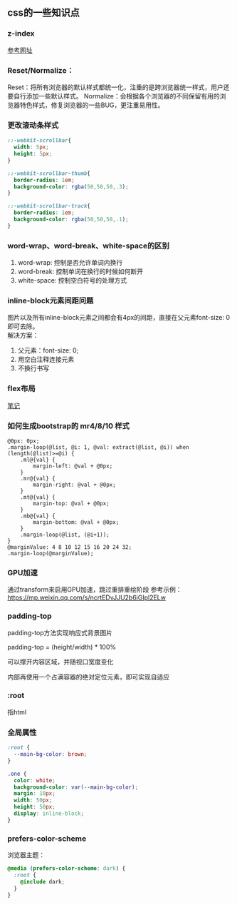 ## css的一些知识点

### z-index
[参考网址](https://webdesign.tutsplus.com/zh-hans/articles/what-you-may-not-know-about-the-z-index-property--webdesign-16892)

### Reset/Normalize：
Reset：将所有浏览器的默认样式都统一化，注重的是跨浏览器统一样式，用户还要自行添加一些默认样式。
Normalize：会根据各个浏览器的不同保留有用的浏览器特色样式，修复浏览器的一些BUG，更注重易用性。

### 更改滚动条样式
```css
::-webkit-scrollbar{
  width: 5px;
  height: 5px;
}

::-webkit-scrollbar-thumb{
  border-radius: 1em;
  background-color: rgba(50,50,50,.3);
}

::-webkit-scrollbar-track{
  border-radius: 1em;
  background-color: rgba(50,50,50,.1);
}
```

### word-wrap、word-break、white-space的区别
1. word-wrap: 控制是否允许单词内换行
2. word-break: 控制单词在换行的时候如何断开
3. white-space: 控制空白符号的处理方式

### inline-block元素间距问题
图片以及所有inline-block元素之间都会有4px的间距，直接在父元素font-size: 0即可去除。<br>
解决方案：
1. 父元素：font-size: 0;
2. 用空白注释连接元素
3. 不换行书写

### flex布局
[笔记](./flex布局.md)

### 如何生成bootstrap的 mr4/8/10 样式
```less
@0px: 0px;
.margin-loop(@list, @i: 1, @val: extract(@list, @i)) when (length(@list)>=@i) {
    .ml@{val} {
        margin-left: @val + @0px;
    }
    .mr@{val} {
        margin-right: @val + @0px;
    }
    .mt@{val} {
        margin-top: @val + @0px;
    }
    .mb@{val} {
        margin-bottom: @val + @0px;
    }
    .margin-loop(@list, (@i+1));
}
@marginValue: 4 8 10 12 15 16 20 24 32;
.margin-loop(@marginValue);
```

### GPU加速
通过transform来启用GPU加速，跳过重排重绘阶段
参考示例：https://mp.weixin.qq.com/s/ncrtEDvJJU2b6iGIpl2ELw

### padding-top
padding-top方法实现响应式背景图片

padding-top = (height/width) * 100%

可以撑开内容区域，并随视口宽度变化

内部再使用一个占满容器的绝对定位元素，即可实现自适应


### :root
指html

### 全局属性
```css
:root {
  --main-bg-color: brown;
}

.one {
  color: white;
  background-color: var(--main-bg-color);
  margin: 10px;
  width: 50px;
  height: 50px;
  display: inline-block;
}
```

### prefers-color-scheme
浏览器主题：
```css
@media (prefers-color-scheme: dark) {
  :root {
    @include dark;
  }
}
```
